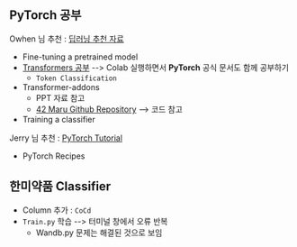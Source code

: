 ## PyTorch 공부

Owhen 님 추천 : [딥러닝 추천 자료](https://github.com/huggingface/transformers)

- Fine-tuning a pretrained model
- [Transformers 공부](https://github.com/huggingface/transformers/tree/master/examples/pytorch) --> Colab 실행하면서 **PyTorch** 공식 문서도 함께 공부하기
  - `Token Classification`
- Transformer-addons
  - PPT 자료 참고
  - [42 Maru Github Repository](https://github.com/42maru-ai/42maru-transformers-addons) --> 코드 참고
- Training a classifier



Jerry 님 추천 : [PyTorch Tutorial](https://pytorch.org/tutorials/)

- PyTorch Recipes



## 한미약품 Classifier

- Column  추가 : `CoCd` 
- `Train.py` 학습 --> 터미널 창에서 오류 반복
  - Wandb.py 문제는 해결된 것으로 보임

